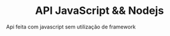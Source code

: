 <h1 align="center"> API JavaScript && Nodejs </h1>

<p align="justify"> Api feita com javascript sem utilização de framework </p>
